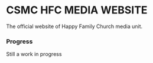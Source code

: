 # CSMC HFC MEDIA WEBSITE
The official website of Happy Family Church media
unit.

### Progress
Still a work in progress